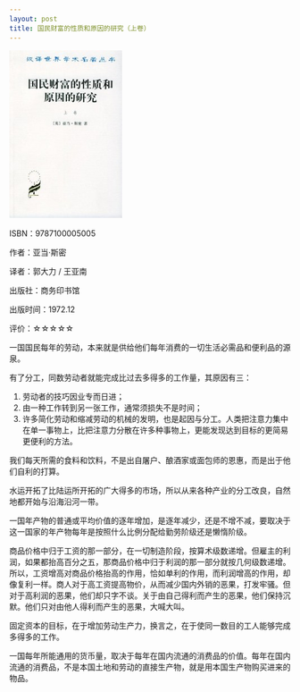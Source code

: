 ```yaml
---
layout: post
title: 国民财富的性质和原因的研究（上卷）
---
```

<img class="cover" src="/images/2011/12/9787100005005-202x300.jpg" width="202" height="300" />

ISBN：9787100005005

作者：亚当·斯密

译者：郭大力 / 王亚南

出版社：商务印书馆

出版时间：1972.12

评价：☆☆☆☆☆

一国国民每年的劳动，本来就是供给他们每年消费的一切生活必需品和便利品的源泉。

有了分工，同数劳动者就能完成比过去多得多的工作量，其原因有三：

1. 劳动者的技巧因业专而日进；
2. 由一种工作转到另一张工作，通常须损失不是时间；
3. 许多简化劳动和缩减劳动的机械的发明，也是起因与分工。人类把注意力集中在单一事物上，比把注意力分散在许多种事物上，更能发现达到目标的更简易更便利的方法。

我们每天所需的食料和饮料，不是出自屠户、酿酒家或面包师的恩惠，而是出于他们自利的打算。

水运开拓了比陆运所开拓的广大得多的市场，所以从来各种产业的分工改良，自然地都开始与沿海沿河一带。

一国年产物的普通或平均价值的逐年增加，是逐年减少，还是不增不减，要取决于这一国家的年产物每年是按照什么比例分配给勤劳阶级还是懒惰阶级。

商品价格中归于工资的那一部分，在一切制造阶段，按算术级数递增。但雇主的利润，如果都抬高百分之五，那商品价格中归于利润的那一部分就按几何级数递增。所以，工资增高对商品价格抬高的作用，恰如单利的作用，而利润增高的作用，却像复利一样。商人对于高工资提高物价，从而减少国内外销的恶果，打发牢骚。但对于高利润的恶果，他们却只字不谈。关于由自己得利而产生的恶果，他们保持沉默。他们只对由他人得利而产生的恶果，大喊大叫。

固定资本的目标，在于增加劳动生产力，换言之，在于使同一数目的工人能够完成多得多的工作。

一国每年所能通用的货币量，取决于每年在国内流通的消费品的价值。每年在国内流通的消费品，不是本国土地和劳动的直接生产物，就是用本国生产物购买进来的物品。
